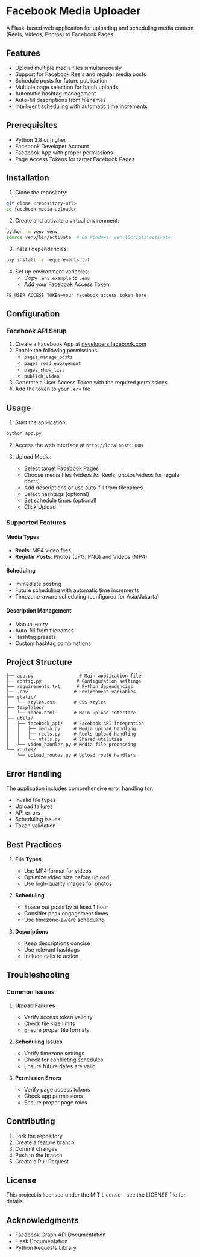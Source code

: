 # Facebook Media Uploader

A Flask-based web application for uploading and scheduling media content (Reels, Videos, Photos) to Facebook Pages.

## Features

- Upload multiple media files simultaneously
- Support for Facebook Reels and regular media posts
- Schedule posts for future publication
- Multiple page selection for batch uploads
- Automatic hashtag management
- Auto-fill descriptions from filenames
- Intelligent scheduling with automatic time increments

## Prerequisites

- Python 3.8 or higher
- Facebook Developer Account
- Facebook App with proper permissions
- Page Access Tokens for target Facebook Pages

## Installation

1. Clone the repository:
```bash
git clone <repository-url>
cd facebook-media-uploader
```

2. Create and activate a virtual environment:
```bash
python -m venv venv
source venv/bin/activate  # On Windows: venv\Scripts\activate
```

3. Install dependencies:
```bash
pip install -r requirements.txt
```

4. Set up environment variables:
   - Copy `.env.example` to `.env`
   - Add your Facebook Access Token:
```
FB_USER_ACCESS_TOKEN=your_facebook_access_token_here
```

## Configuration

### Facebook API Setup

1. Create a Facebook App at [developers.facebook.com](https://developers.facebook.com)
2. Enable the following permissions:
   - `pages_manage_posts`
   - `pages_read_engagement`
   - `pages_show_list`
   - `publish_video`
3. Generate a User Access Token with the required permissions
4. Add the token to your `.env` file

## Usage

1. Start the application:
```bash
python app.py
```

2. Access the web interface at `http://localhost:5000`

3. Upload Media:
   - Select target Facebook Pages
   - Choose media files (videos for Reels, photos/videos for regular posts)
   - Add descriptions or use auto-fill from filenames
   - Select hashtags (optional)
   - Set schedule times (optional)
   - Click Upload

### Supported Features

#### Media Types
- **Reels**: MP4 video files
- **Regular Posts**: Photos (JPG, PNG) and Videos (MP4)

#### Scheduling
- Immediate posting
- Future scheduling with automatic time increments
- Timezone-aware scheduling (configured for Asia/Jakarta)

#### Description Management
- Manual entry
- Auto-fill from filenames
- Hashtag presets
- Custom hashtag combinations

## Project Structure

```
├── app.py                 # Main application file
├── config.py             # Configuration settings
├── requirements.txt      # Python dependencies
├── .env                 # Environment variables
├── static/
│   └── styles.css       # CSS styles
├── templates/
│   └── index.html       # Main upload interface
├── utils/
│   ├── facebook_api/    # Facebook API integration
│   │   ├── media.py     # Media upload handling
│   │   ├── reels.py     # Reels upload handling
│   │   └── utils.py     # Shared utilities
│   └── video_handler.py # Media file processing
└── routes/
    └── upload_routes.py # Upload route handlers
```

## Error Handling

The application includes comprehensive error handling for:
- Invalid file types
- Upload failures
- API errors
- Scheduling issues
- Token validation

## Best Practices

1. **File Types**
   - Use MP4 format for videos
   - Optimize video size before upload
   - Use high-quality images for photos

2. **Scheduling**
   - Space out posts by at least 1 hour
   - Consider peak engagement times
   - Use timezone-aware scheduling

3. **Descriptions**
   - Keep descriptions concise
   - Use relevant hashtags
   - Include calls to action

## Troubleshooting

### Common Issues

1. **Upload Failures**
   - Verify access token validity
   - Check file size limits
   - Ensure proper file formats

2. **Scheduling Issues**
   - Verify timezone settings
   - Check for conflicting schedules
   - Ensure future dates are valid

3. **Permission Errors**
   - Verify page access tokens
   - Check app permissions
   - Ensure proper page roles

## Contributing

1. Fork the repository
2. Create a feature branch
3. Commit changes
4. Push to the branch
5. Create a Pull Request

## License

This project is licensed under the MIT License - see the LICENSE file for details.

## Acknowledgments

- Facebook Graph API Documentation
- Flask Documentation
- Python Requests Library